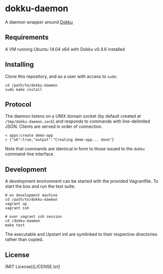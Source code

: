 # dokku-daemon

A daemon wrapper around [Dokku](https://github.com/dokku/dokku)

## Requirements
A VM running Ubuntu 14.04 x64 with Dokku v0.4.6 installed

## Installing
Clone this repository, and as a user with access to `sudo`:

    cd /path/to/dokku-daemon
    sudo make install

## Protocol
The daemon listens on a UNIX domain socket (by default created at `/tmp/dokku-daemon.sock`) and responds to commands with line-delimited JSON. Clients are served in order of connection.

    < apps:create demo-app
    > {"ok":true,"output":"Creating demo-app... done"}

Note that commands are identical in form to those issued to the `dokku` command-line interface.

## Development
A development environment can be started with the provided Vagrantfile. To start the box and run the test suite:

    # on development machine
    cd /path/to/dokku-daemon
    vagrant up
    vagrant ssh
    
    # over vagrant ssh session
    cd /dokku-daemon
    make test

The executable and Upstart init are symlinked to their respective directories rather than copied.

## License
(MIT License)[LICENSE.txt]
